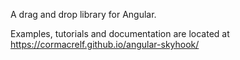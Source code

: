 A drag and drop library for Angular.

Examples, tutorials and documentation are located at https://cormacrelf.github.io/angular-skyhook/

